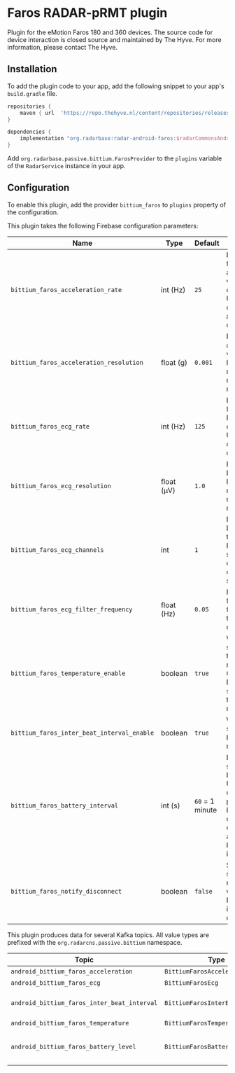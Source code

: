 # Faros RADAR-pRMT plugin

Plugin for the eMotion Faros 180 and 360 devices. The source code for device interaction is
closed source and maintained by The Hyve. For more information, please contact The Hyve.

## Installation

To add the plugin code to your app, add the following snippet to your app's `build.gradle` file.

```gradle
repositories {
    maven { url  'https://repo.thehyve.nl/content/repositories/releases' }
}

dependencies {
    implementation "org.radarbase:radar-android-faros:$radarCommonsAndroidVersion"
}
```
Add `org.radarbase.passive.bittium.FarosProvider` to the `plugins` variable of the `RadarService` instance in your app.

## Configuration

To enable this plugin, add the provider `bittium_faros` to `plugins` property of the configuration.

This plugin takes the following Firebase configuration parameters:

| Name | Type | Default | Description |
| ---- | ---- | ------- | ----------- |
| `bittium_faros_acceleration_rate` | int (Hz) | `25` | How frequently acceleration values are collected. Use `0` to disable acceleration data. |
| `bittium_faros_acceleration_resolution` | float (g) | `0.001` | Resolution of acceleration values. A higher resolution will result in lower range. |
| `bittium_faros_ecg_rate` | int (Hz) | `125` | How frequently ECG data is collected. Use `0` to disable ECG data. |
| `bittium_faros_ecg_resolution` | float (µV) | `1.0` | Resolution of ECG values. A higher resolution will result in lower range. |
| `bittium_faros_ecg_channels` | int | `1` | Number of ECG channels to activate. Faros 360 supports 3 channels, other devices support 1. |
| `bittium_faros_ecg_filter_frequency` | float (Hz) | `0.05` | High pass filter frequency for the ECG channel. |
| `bittium_faros_temperature_enable` | boolean | `true` | Whether to send temperature readings. Only the Faros 360 supports temperature readings. |
| `bittium_faros_inter_beat_interval_enable` | boolean | `true` | Whether to send inter-beat-interval readings. |
| `bittium_faros_battery_interval` | int (s) | `60` = 1 minute | How often to send the battery level. Use `0` to disable precise battery level collection and opt for approximate battery level instead. |
| `bittium_faros_notify_disconnect` | boolean | `false` | Set to `true` to send a notification whenever the Faros device is disconnected. |

This plugin produces data for several Kafka topics. All value types are prefixed with the `org.radarcns.passive.bittium` namespace.

| Topic | Type | Description |
| ----- | ---- | ----------- |
| `android_bittium_faros_acceleration` | `BittiumFarosAcceleration` | Acceleration values. |
| `android_bittium_faros_ecg` | `BittiumFarosEcg` | ECG signal. |
| `android_bittium_faros_inter_beat_interval` | `BittiumFarosInterBeatInterval` | Inter-beat-interval derived from the ECG signal. |
| `android_bittium_faros_temperature` | `BittiumFarosTemperature` | Temperature. |
| `android_bittium_faros_battery_level` | `BittiumFarosBatteryLevel` | Battery level. If `battery_level_interval` is set to `0`, this is an approximation. |
